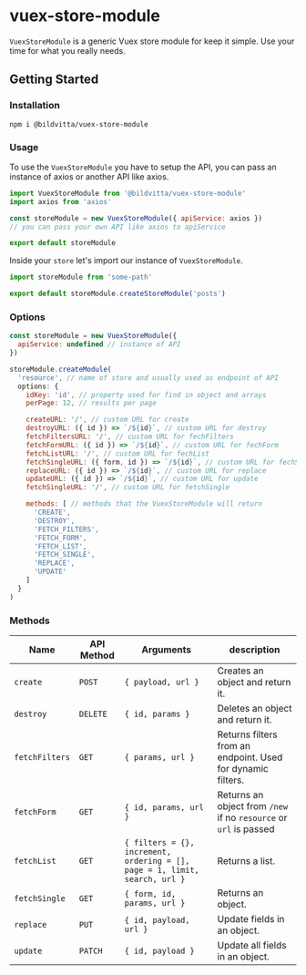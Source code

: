 # vuex-store-module

`VuexStoreModule` is a generic Vuex store module for keep it simple. Use your time for what you really needs.

## Getting Started

### Installation

```
npm i @bildvitta/vuex-store-module
```

### Usage

To use the `VuexStoreModule` you have to setup the API, you can pass an instance of axios or another API like axios.

```js
import VuexStoreModule from '@bildvitta/vuex-store-module'
import axios from 'axios'

const storeModule = new VuexStoreModule({ apiService: axios })
// you can pass your own API like axios to apiService

export default storeModule
```

Inside your `store` let's import our instance of `VuexStoreModule`.

```js
import storeModule from 'some-path'

export default storeModule.createStoreModule('posts')
```

### Options

```js
const storeModule = new VuexStoreModule({
  apiService: undefined // instance of API
})

storeModule.createModule(
  'resource', // name of store and usually used as endpoint of API
  options: {
    idKey: 'id', // property used for find in object and arrays
    perPage: 12, // results per page

    createURL: '/', // custom URL for create
    destroyURL: ({ id }) => `/${id}`, // custom URL for destroy
    fetchFiltersURL: '/', // custom URL for fechFilters
    fetchFormURL: ({ id }) => `/${id}`, // custom URL for fechForm
    fetchListURL: '/', // custom URL for fechList
    fetchSingleURL: ({ form, id }) => `/${id}`, // custom URL for fechSingle
    replaceURL: ({ id }) => `/${id}`, // custom URL for replace
    updateURL: ({ id }) => `/${id}`, // custom URL for update
    fetchSingleURL: '/', // custom URL for fetchSingle

    methods: [ // methods that the VuexStoreModule will return
      'CREATE',
      'DESTROY',
      'FETCH_FILTERS',
      'FETCH_FORM',
      'FETCH_LIST',
      'FETCH_SINGLE',
      'REPLACE',
      'UPDATE'
    ]
  }
)
```

### Methods

|  Name | API Method | Arguments | description |
| ------------ | ------------ | ------------ | ------------ |
| `create` | `POST` | `{ payload, url }`  | Creates an object and return it. |
| `destroy` | `DELETE`  | `{ id, params }`  | Deletes an object and return it.  |
| `fetchFilters` | `GET`  | `{ params, url }` | Returns filters from an endpoint. Used for dynamic filters. |
| `fetchForm` | `GET` | `{ id, params, url }` | Returns an object from `/new` if no `resource` or `url` is passed   |
| `fetchList` | `GET` | `{ filters = {}, increment, ordering = [], page = 1, limit, search, url }` | Returns a list. |
| `fetchSingle` | `GET` | `{ form, id, params, url }` | Returns an object. |
| `replace` | `PUT` | `{ id, payload, url }` | Update fields in an object. |
| `update` | `PATCH` | `{ id, payload }` | Update all fields in an object. |
